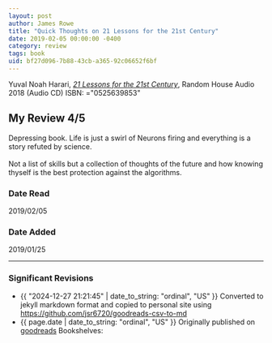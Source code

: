 ```yaml
---
layout: post
author: James Rowe
title: "Quick Thoughts on 21 Lessons for the 21st Century"
date: 2019-02-05 00:00:00 -0400
category: review
tags: book 
uid: bf27d096-7b88-43cb-a365-92c06652f6bf
---
```


Yuval Noah Harari, *[21 Lessons for the 21st Century](https://www.goodreads.com/book/show/39025805)*,  Random House Audio 2018 (Audio CD) ISBN: ="0525639853"

## My Review 4/5

Depressing book. Life is just a swirl of Neurons firing and everything is a story refuted by science. <br/><br/>Not a list of skills but a collection of  thoughts of the future and how knowing thyself is the best protection against the algorithms. 

### Date Read
2019/02/05

### Date Added
2019/01/25

---

### Significant Revisions

- {{ "2024-12-27 21:21:45" | date_to_string: "ordinal", "US" }} Converted to jekyll markdown format and copied to personal site using <https://github.com/jsr6720/goodreads-csv-to-md>
- {{ page.date | date_to_string: "ordinal", "US" }} Originally published on [goodreads](https://www.goodreads.com) Bookshelves: 